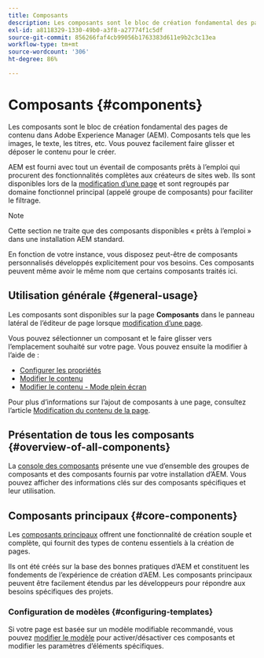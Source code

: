 ```yaml
---
title: Composants
description: Les composants sont le bloc de création fondamental des pages de contenu dans AEM
exl-id: a8118329-1330-49b0-a3f8-a27774f1c5df
source-git-commit: 856266faf4cb99056b1763383d611e9b2c3c13ea
workflow-type: tm+mt
source-wordcount: '306'
ht-degree: 86%

---
```


# Composants {#components}

Les composants sont le bloc de création fondamental des pages de contenu dans Adobe Experience Manager (AEM). Composants tels que les images, le texte, les titres, etc. Vous pouvez facilement faire glisser et déposer le contenu pour le créer.

AEM est fourni avec tout un éventail de composants prêts à l’emploi qui procurent des fonctionnalités complètes aux créateurs de sites web. Ils sont disponibles lors de la [modification d’une page](/help/sites-cloud/authoring/fundamentals/editing-content.md) et sont regroupés par domaine fonctionnel principal (appelé groupe de composants) pour faciliter le filtrage.

>[!NOTE]
>
>Cette section ne traite que des composants disponibles « prêts à l’emploi » dans une installation AEM standard.
>
>En fonction de votre instance, vous disposez peut-être de composants personnalisés développés explicitement pour vos besoins. Ces composants peuvent même avoir le même nom que certains composants traités ici.

## Utilisation générale {#general-usage}

Les composants sont disponibles sur la page **Composants** dans le panneau latéral de l’éditeur de page lorsque [modification d’une page](/help/sites-cloud/authoring/fundamentals/editing-content.md).

Vous pouvez sélectionner un composant et le faire glisser vers l’emplacement souhaité sur votre page. Vous pouvez ensuite la modifier à l’aide de :

* [Configurer les propriétés](/help/sites-cloud/authoring/fundamentals/page-properties.md)
* [Modifier le contenu](/help/sites-cloud/authoring/fundamentals/editing-content.md)
* [Modifier le contenu - Mode plein écran](/help/sites-cloud/authoring/fundamentals/editing-content.md#edit-content-full-screen-mode)

Pour plus d’informations sur l’ajout de composants à une page, consultez l’article [Modification du contenu de la page](/help/sites-cloud/authoring/fundamentals/editing-content.md).

## Présentation de tous les composants {#overview-of-all-components}

La [console des composants](/help/sites-cloud/authoring/features/components-console.md) présente une vue d’ensemble des groupes de composants et des composants fournis par votre installation d’AEM. Vous pouvez afficher des informations clés sur des composants spécifiques et leur utilisation.

## Composants principaux {#core-components}

Les [composants principaux](https://experienceleague.adobe.com/docs/experience-manager-core-components/using/introduction.html?lang=fr) offrent une fonctionnalité de création souple et complète, qui fournit des types de contenu essentiels à la création de pages.

Ils ont été créés sur la base des bonnes pratiques d’AEM et constituent les fondements de l’expérience de création d’AEM. Les composants principaux peuvent être facilement étendus par les développeurs pour répondre aux besoins spécifiques des projets.

### Configuration de modèles {#configuring-templates}

Si votre page est basée sur un modèle modifiable recommandé, vous pouvez [modifier le modèle](/help/sites-cloud/authoring/features/templates.md) pour activer/désactiver ces composants et modifier les paramètres d’éléments spécifiques.
